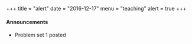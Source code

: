 +++
title = "alert"
date = "2016-12-17"
menu = "teaching"
alert = true
+++

#### Announcements
- Problem set 1 posted
